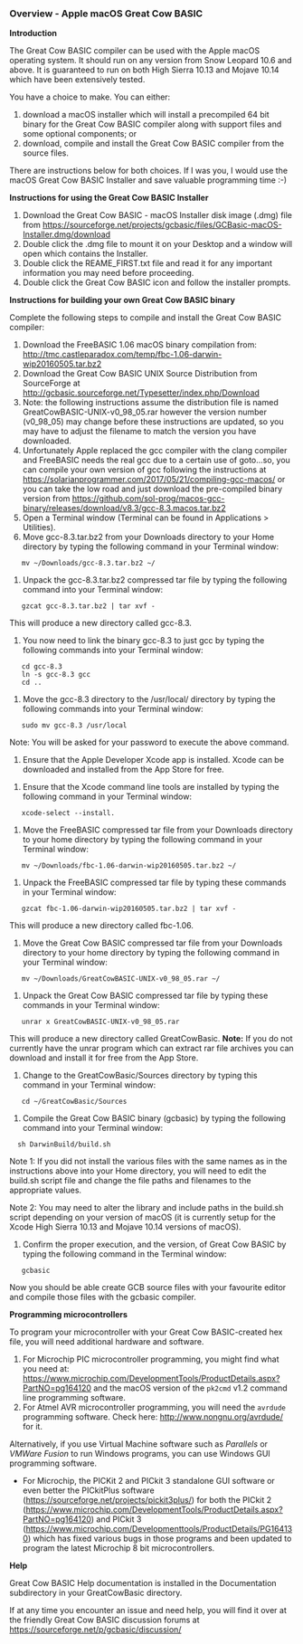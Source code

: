 <div class="section">

<div class="titlepage">

<div>

<div>

### <span id="overview_apple_macos_great_cow_basic"></span>Overview - Apple macOS Great Cow BASIC

</div>

</div>

</div>

<span class="strong">**Introduction**</span>

The Great Cow BASIC compiler can be used with the Apple macOS operating
system. It should run on any version from Snow Leopard 10.6 and above.
It is guaranteed to run on both High Sierra 10.13 and Mojave 10.14 which
have been extensively tested.

You have a choice to make. You can either:

<div class="orderedlist">

1.  download a macOS installer which will install a precompiled 64 bit
    binary for the Great Cow BASIC compiler along with support files and
    some optional components; or
2.  download, compile and install the Great Cow BASIC compiler from the
    source files.

</div>

There are instructions below for both choices. If I was you, I would use
the macOS Great Cow BASIC Installer and save valuable programming time
:-)

<span class="strong">**Instructions for using the Great Cow BASIC
Installer**</span>

<div class="orderedlist">

1.  Download the Great Cow BASIC - macOS Installer disk image (.dmg)
    file from
    <https://sourceforge.net/projects/gcbasic/files/GCBasic-macOS-Installer.dmg/download>
2.  Double click the .dmg file to mount it on your Desktop and a window
    will open which contains the Installer.
3.  Double click the REAME\_FIRST.txt file and read it for any important
    information you may need before proceeding.
4.  Double click the Great Cow BASIC icon and follow the installer
    prompts.

</div>

<span class="strong">**Instructions for building your own Great Cow
BASIC binary**</span>

Complete the following steps to compile and install the Great Cow BASIC
compiler:

<div class="orderedlist">

1.  Download the FreeBASIC 1.06 macOS binary compilation from:
    <http://tmc.castleparadox.com/temp/fbc-1.06-darwin-wip20160505.tar.bz2>
2.  Download the Great Cow BASIC UNIX Source Distribution from
    SourceForge at
    <http://gcbasic.sourceforge.net/Typesetter/index.php/Download>
3.  Note: the following instructions assume the distribution file is
    named GreatCowBASIC-UNIX-v0\_98\_05.rar however the version number
    (v0\_98\_05) may change before these instructions are updated, so
    you may have to adjust the filename to match the version you have
    downloaded.
4.  Unfortunately Apple replaced the gcc compiler with the clang
    compiler and FreeBASIC needs the real gcc due to a certain use of
    goto…​ so, you can compile your own version of gcc following the
    instructions at
    <https://solarianprogrammer.com/2017/05/21/compiling-gcc-macos/> or
    you can take the low road and just download the pre-compiled binary
    version from
    <https://github.com/sol-prog/macos-gcc-binary/releases/download/v8.3/gcc-8.3.macos.tar.bz2>
5.  Open a Terminal window (Terminal can be found in Applications &gt;
    Utilities).
6.  Move gcc-8.3.tar.bz2 from your Downloads directory to your Home
    directory by typing the following command in your Terminal window:

</div>

``` screen
   mv ~/Downloads/gcc-8.3.tar.bz2 ~/
```

<div class="orderedlist">

1.  Unpack the gcc-8.3.tar.bz2 compressed tar file by typing the
    following command into your Terminal window:

</div>

``` screen
   gzcat gcc-8.3.tar.bz2 | tar xvf -
```

This will produce a new directory called gcc-8.3.

<div class="orderedlist">

1.  You now need to link the binary gcc-8.3 to just gcc by typing the
    following commands into your Terminal window:

</div>

``` screen
   cd gcc-8.3
   ln -s gcc-8.3 gcc
   cd ..
```

<div class="orderedlist">

1.  Move the gcc-8.3 directory to the /usr/local/ directory by typing
    the following commands into your Terminal window:

</div>

``` screen
   sudo mv gcc-8.3 /usr/local
```

Note: You will be asked for your password to execute the above command.

<div class="orderedlist">

1.  Ensure that the Apple Developer Xcode app is installed. Xcode can be
    downloaded and installed from the App Store for free.

</div>

<div class="orderedlist">

1.  Ensure that the Xcode command line tools are installed by typing the
    following command in your Terminal window:

</div>

``` screen
   xcode-select --install.
```

<div class="orderedlist">

1.  Move the FreeBASIC compressed tar file from your Downloads directory
    to your home directory by typing the following command in your
    Terminal window:

</div>

``` screen
   mv ~/Downloads/fbc-1.06-darwin-wip20160505.tar.bz2 ~/
```

<div class="orderedlist">

1.  Unpack the FreeBASIC compressed tar file by typing these commands in
    your Terminal window:

</div>

``` screen
   gzcat fbc-1.06-darwin-wip20160505.tar.bz2 | tar xvf -
```

This will produce a new directory called fbc-1.06.

<div class="orderedlist">

1.  Move the Great Cow BASIC compressed tar file from your Downloads
    directory to your home directory by typing the following command in
    your Terminal window:

</div>

``` screen
   mv ~/Downloads/GreatCowBASIC-UNIX-v0_98_05.rar ~/
```

<div class="orderedlist">

1.  Unpack the Great Cow BASIC compressed tar file by typing these
    commands in your Terminal window:

</div>

``` screen
   unrar x GreatCowBASIC-UNIX-v0_98_05.rar
```

This will produce a new directory called GreatCowBasic. <span
class="strong">**Note:**</span> If you do not currently have the unrar
program which can extract rar file archives you can download and install
it for free from the App Store.

<div class="orderedlist">

1.  Change to the GreatCowBasic/Sources directory by typing this command
    in your Terminal window:

</div>

``` screen
   cd ~/GreatCowBasic/Sources
```

<div class="orderedlist">

1.  Compile the Great Cow BASIC binary (gcbasic) by typing the following
    command into your Terminal window:

</div>

``` screen
  sh DarwinBuild/build.sh
```

Note 1: If you did not install the various files with the same names as
in the instructions above into your Home directory, you will need to
edit the build.sh script file and change the file paths and filenames to
the appropriate values.

Note 2: You may need to alter the library and include paths in the
build.sh script depending on your version of macOS (it is currently
setup for the Xcode High Sierra 10.13 and Mojave 10.14 versions of
macOS).

<div class="orderedlist">

1.  Confirm the proper execution, and the version, of Great Cow BASIC by
    typing the following command in the Terminal window:

</div>

``` screen
   gcbasic
```

Now you should be able create GCB source files with your favourite
editor and compile those files with the gcbasic compiler.

<span class="strong">**Programming microcontrollers**</span>

To program your microcontroller with your Great Cow BASIC-created hex
file, you will need additional hardware and software.

<div class="orderedlist">

1.  For Microchip PIC microcontroller programming, you might find what
    you need at:
    <https://www.microchip.com/DevelopmentTools/ProductDetails.aspx?PartNO=pg164120>
    and the macOS version of the `pk2cmd` v1.2 command line programming
    software.
2.  For Atmel AVR microcontroller programming, you will need the
    `avrdude` programming software. Check here:
    <http://www.nongnu.org/avrdude/> for it.

</div>

Alternatively, if you use Virtual Machine software such as <span
class="emphasis">*Parallels*</span> or <span class="emphasis">*VMWare
Fusion*</span> to run Windows programs, you can use Windows GUI
programming software.

<div class="itemizedlist">

-   For Microchip, the PICKit 2 and PICkit 3 standalone GUI software or
    even better the PICkitPlus software
    (<https://sourceforge.net/projects/pickit3plus/>) for both the
    PICkit 2
    (<https://www.microchip.com/DevelopmentTools/ProductDetails.aspx?PartNO=pg164120>)
    and PICkit 3
    (<https://www.microchip.com/Developmenttools/ProductDetails/PG164130>)
    which has fixed various bugs in those programs and been updated to
    program the latest Microchip 8 bit microcontrollers.

</div>

<span class="strong">**Help**</span>

Great Cow BASIC Help documentation is installed in the Documentation
subdirectory in your GreatCowBasic directory.

If at any time you encounter an issue and need help, you will find it
over at the friendly Great Cow BASIC discussion forums at
<https://sourceforge.net/p/gcbasic/discussion/>

</div>
